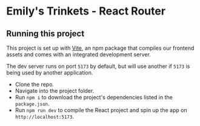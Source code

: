 # Emily's Trinkets - React Router

## Running this project

This project is set up with [Vite](https://vitejs.dev/), an npm package
that compiles our frontend assets and comes with an integrated development server.

The dev server runs on port `5173` by default, but will use another if `5173` is
being used by another application.

- Clone the repo.
- Navigate into the project folder.
- Run `npm i` to download the project's dependencies listed in the `package.json`.
- Run `npm run dev` to compile the React project and spin up the app on `http://localhost:5173`.